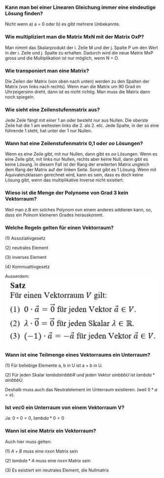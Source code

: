 
### Kann man bei einer Linearen Gleichung immer eine eindeutige Lösung finden?
Nicht wenn a) a = 0 oder b) es gibt mehrere Unbekannte.

### Wie multipliziert man die Matrix MxN mit der Matrix OxP?
Man nimmt das Skalarprodukt der i. Zeile M und der j. Spalte P um den Wert in der i. Zeile und j. Spalte zu erhalten. Dadurch wird die neue Matrix MxP gross und die Multiplikation ist nur möglich, wenn N = O.

### Wie transponiert man eine Matrix?
Die Zeilen der Matrix (von oben nach unten) werden zu den Spalten der Matrix (von links nach rechts). Wenn man die Matrix um 90 Grad im Uhrzeigersinn dreht, dann ist es nicht richtig. Man muss die Matrix dann noch spiegeln.

### Wie sieht eine Zeilenstufenmatrix aus?
Jede Zeile fängt mit einer 1 an oder besteht nur aus Nullen. Die oberste Zeile hat die 1 am weitesten links die 2. als 2. etc. Jede Spalte, in der so eine führende 1 steht, hat unter der 1 nur Nullen.

### Wann hat eine Zeilenstufenmatrix 0,1 oder $oo$ Lösungen?
Wenn es eine Zeile gibt, mit nur Nullen, dann gibt es $oo$ Lösungen. Wenn es eine Zeile gibt, mit links nur Nullen, rechts aber keine Null, dann gibt es keine Lösung. In diesem Fall ist der Rang der erwiterten Matrix ungleich dem Rang der Matrix auf der linken Seite. Sonst gibt es 1 Lösung. Wenn mit Äquivalenzklassen gerechnet wird, kann es sein, dass es doch keine Lösung gibt, wenn das multiplikative Inverse nicht existiert.

### Wieso ist die Menge der Polynome von Grad 3 kein Vektorraum?
Weil man z.B ein solches Polynom ovn einem anderes addieren kann, so, dass ein Polnom kleineren Grades herauskommt.

### Welche Regeln gelten für einen Vektorraum?
(1) Assoziativgesetz

(2) neutrales Element

(3) inverses Element

(4) Kommuattivgesetz

Ausserdem:
![|400x0](assets/Pasted%20image%2020240418180214.png)

### Wann ist eine Teilmenge eines Vektorraums ein Unterraum?
(1) Für beliebige Elemente a, b in U ist a + b in U.

(2) Für jeden Skalar $lambda in bbb R$ und jeden Vektor $a in bbb U$ ist $lambda * a in bbb U$.

Deshalb muss auch das Neutralelement im Unterraum existieren. (weil $0 * a = e$).

### Ist ${vec 0}$ ein Unterraum von einem Vektorraum V?
Ja: $0 + 0 = 0$, $lambda * 0 = 0$

### Wann ist eine Matrix ein Vektorraum?
Auch hier muss gelten:

(1) $A + B$ muss eine $nxxn$ Matrix sein

(2) $lambda * A$ muss eine $nxxn$ Matrix sein

(3) Es existiert ein neutrales Element, die Nullmatrix
